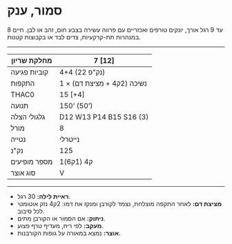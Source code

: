 # סמור, ענק

8 עד 9 רגל אורך, יונקים טורפים ואכזריים עם פרווה עשירה בצבע חום, זהב או לבן. חיים במנהרות תת-קרקעיות, צדים לבד או בקבוצות קטנות.

------

| מחלקת שריון     | 7 [12]                         |
| ---------------- | ------------------------------ |
| קוביות פגיעה     | 4+4 (22 נק"פ)                  |
| התקפות          | 1 × נשיכה (2ק4 + מציצת דם)     |
| THAC0            | 15 [+4]                        |
| תנועה           | 150’ (50’)                     |
| גלגולי הצלה     | D12 W13 P14 B15 S16 (3)        |
| מורל            | 8                              |
| נטייה           | נייטרלי                        |
| נק"נ            | 125                            |
| מספר מופיעים    | 1ק4 (1ק6)                      |
| סוג אוצר        | V                              |

------

- **ראיית לילה:** 30 רגל.
- **מציצת דם:** לאחר התקפה מוצלחת, נצמד לקורבן ומנקז את דמו: 2ק4 נזק אוטומטי לכל סיבוב.
- **ניתוק:** אם הסמור או הקורבן מתים.
- **מעקב:** לפי ריח, מעדיף טרף פצוע.
- **אוצר:** נמצא במאורה על גופות הקורבנות.